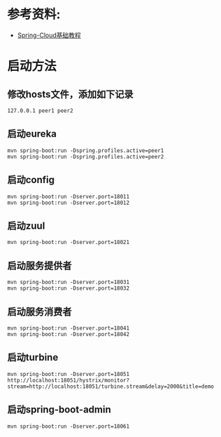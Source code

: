 
# 参考资料:
- [Spring-Cloud基础教程](http://blog.didispace.com/Spring-Cloud基础教程/)
# 启动方法
## 修改hosts文件，添加如下记录
``` console
127.0.0.1 peer1 peer2
```
## 启动eureka
``` console
mvn spring-boot:run -Dspring.profiles.active=peer1
mvn spring-boot:run -Dspring.profiles.active=peer2
```
## 启动config
``` console
mvn spring-boot:run -Dserver.port=18011
mvn spring-boot:run -Dserver.port=18012
```
## 启动zuul
``` console
mvn spring-boot:run -Dserver.port=18021
```
## 启动服务提供者
``` console
mvn spring-boot:run -Dserver.port=18031
mvn spring-boot:run -Dserver.port=18032
```
## 启动服务消费者
``` console
mvn spring-boot:run -Dserver.port=18041
mvn spring-boot:run -Dserver.port=18042
```
## 启动turbine
``` console
mvn spring-boot:run -Dserver.port=18051
http://localhost:18051/hystrix/monitor?stream=http://localhost:18051/turbine.stream&delay=2000&title=demo
```
## 启动spring-boot-admin
``` console
mvn spring-boot:run -Dserver.port=18061
```